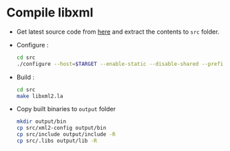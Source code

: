 # Compile libxml

* Get latest source code from [here](ftp://xmlsoft.org/libxml2/) and extract the contents to `src` folder.

* Configure :

  ```bash
  cd src
  ./configure --host=$TARGET --enable-static --disable-shared --prefix="$(`echo realpath '../output'`)"
  ```

* Build :
  ```bash
  cd src
  make libxml2.la
  ```

* Copy built binaries to `output` folder

  ```bash
  mkdir output/bin
  cp src/xml2-config output/bin
  cp src/include output/include -R
  cp src/.libs output/lib -R
  ```